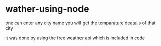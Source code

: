 # wather-using-node

one can enter any city name you will get the temparature deatails of that city

it was done by using the free weather api which is included in code
